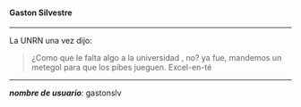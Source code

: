 #### Gaston Silvestre

***

La UNRN una vez dijo:

> ¿Como que le falta algo a la universidad , no?
> ya fue,
> mandemos un metegol para que los pibes jueguen. 
> Excel-en-té

***

***nombre de usuario***: gastonslv
